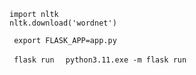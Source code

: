 
``` 
import nltk
nltk.download('wordnet')
```

```  export FLASK_APP=app.py ```

``` flask run```
```  python3.11.exe -m flask run```